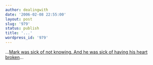 ```yaml
---
author: dealingwith
date: '2006-02-08 22:55:00'
layout: post
slug: '979'
status: publish
title: '...'
wordpress_id: '979'
---
```


...[Mark was sick of not knowing. And he was sick of having his heart
broken][1]...

   [1]: http://danielsjourney.com/blog/index.php?file=2005_03.xml&id=05014205

